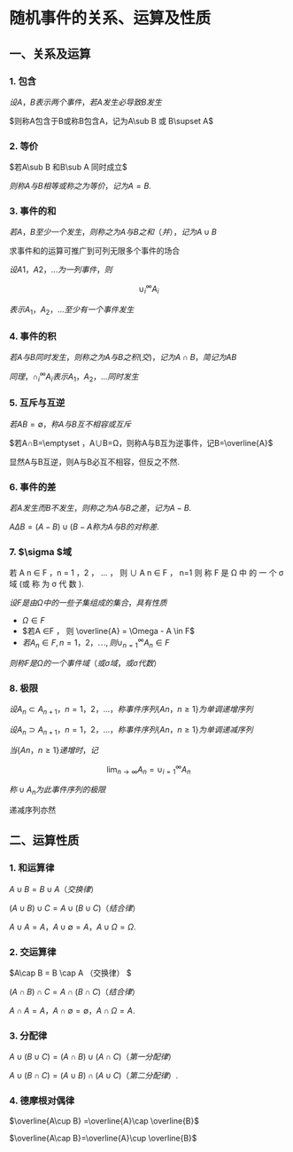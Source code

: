 # 随机事件的关系、运算及性质

## 一、关系及运算

### 1. 包含

$设A，B表示两个事件，若A发生必导致B发生$

$则称A包含于B或称B包含A，记为A\sub B 或 B\supset A$

### 2. 等价

$若A\sub B 和B\sub A 同时成立$

$则称 A 与B 相等或称之为等价，记为 A=B.$

### 3. 事件的和

$若A，B至少一个发生，则称之为A与B之和（并），记为A\cup B$

求事件和的运算可推广到可列无限多个事件的场合

$设A1，A2，...为一列事件，则$

$$\cup_i^\infty A_i$$

$表示A_1，A_2，...至少有一个事件发生$

### 4. 事件的积

$若A与B同时发生，则称之为A与B之积(交)，记为 A\cap B，简记为AB$

$同理，\cap _i^\infty A_i 表示A_1，A_2，...同时发生$

### 5. 互斥与互逆

$若AB=\emptyset ，称A与B互不相容或互斥$

$若A∩B=\emptyset ，A∪B=Ω，则称A与B互为逆事件，记B=\overline{A}$

显然A与B互逆，则A与B必互不相容，但反之不然.

### 6. 事件的差

$若A发生而B不发生，则称之为A与B之差，记为 A-B.$

$A\Delta B = (A - B)\cup  (B - A 称为A与B的对称差.$

### 7. $\sigma $域

若 A n ∈ F ，n = 1 ，2 ， ... ， 则 ∪ A n ∈ F ， n=1
则 称 F 是 Ω 中 的 一 个 σ 域 (或 称 为 σ 代 数 ).

$设F是由Ω 中的一些子集组成的集合，具有性质$

- $\Omega \in F$
- $若A ∈F ， 则 \overline{A} = \Omega - A \in F$
- $若 A_n\in F,n =1，2，\cdots,则 \cup _{n=1}^\infty A_n ∈ F$

$则称F是\Omega 的一个事件域（或\sigma 域，或\sigma 代数）$


### 8. 极限

$设A_n\subset A_{n+1}，n=1，2，...，称事件序列\{An，n≥1\}为单调递增序列$

$设A_n\supset  A_{n+1}，n=1，2，...，称事件序列\{An，n≥1\}为单调递减序列$

$当\{An，n≥1\}递增时，记$

$$\lim_{n\to \infty}A_n=\cup_{i=1}^\infty A_n$$

$称\cup A_n为此事件序列的极限$

递减序列亦然

## 二、运算性质

### 1. 和运算律

$A\cup B = B \cup A （交换律）$

$(A\cup B )\cup C = A \cup (B \cup C )  （结合律）$

$A\cup A=A， A\cup  \emptyset =A， A\cup \Omega =\Omega.$

### 2. 交运算律

$A\cap B = B \cap  A   （交换律） $

$(A\cap B)\cap C = A \cap (B\cap C) （结合律）$

$A\cap A=A， A∩ \emptyset = \emptyset ， A\cap \Omega =A.$

### 3. 分配律

$A \cup  (B \cup C )= (A \cap B )\cup  (A \cap C )  （第一分配律）$

$A \cup  (B \cap  C )= (A \cup B )\cap  (A \cup  C )  （第二分配律）.$

### 4. 德摩根对偶律

$\overline{A\cup B} =\overline{A}\cap \overline{B}$

$\overline{A\cap B}=\overline{A}\cup \overline{B}$
